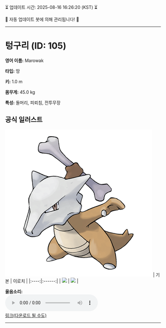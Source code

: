 
⏳ 업데이트 시간: 2025-08-16 16:26:20 (KST) ⏳

🤖 자동 업데이트 봇에 의해 관리됩니다! 🤖

---

# 텅구리 (ID: 105)
**영어 이름:** Marowak

**타입:** 땅

**키:** 1.0 m

**몸무게:** 45.0 kg

**특성:** 돌머리, 피뢰침, 전투무장

## 공식 일러스트
![](https://raw.githubusercontent.com/PokeAPI/sprites/master/sprites/pokemon/other/official-artwork/105.png)
| 기본 | 이로치 |
|:----:|:------:|
| <img src="http://play.pokemonshowdown.com/sprites/ani/marowak.gif" width="200"> | <img src="http://play.pokemonshowdown.com/sprites/ani-shiny/marowak.gif" width="200"> |

**울음소리:**<br><audio controls src="https://raw.githubusercontent.com/PokeAPI/cries/main/cries/pokemon/latest/105.ogg"></audio><br> [링크(다운로드 될 수도)](https://raw.githubusercontent.com/PokeAPI/cries/main/cries/pokemon/latest/105.ogg)


---

